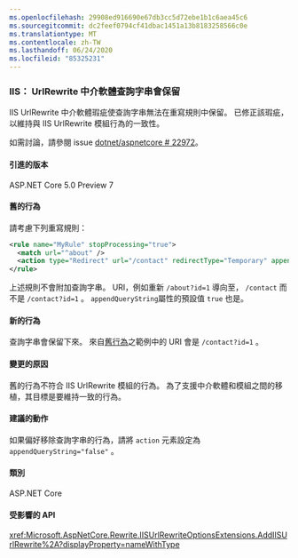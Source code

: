 ```yaml
---
ms.openlocfilehash: 29908ed916690e67db3cc5d72ebe1b1c6aea45c6
ms.sourcegitcommit: dc2feef0794cf41dbac1451a13b8183258566c0e
ms.translationtype: MT
ms.contentlocale: zh-TW
ms.lasthandoff: 06/24/2020
ms.locfileid: "85325231"
---
```

### <a name="iis-urlrewrite-middleware-query-strings-are-preserved"></a>IIS： UrlRewrite 中介軟體查詢字串會保留

IIS UrlRewrite 中介軟體瑕疵使查詢字串無法在重寫規則中保留。 已修正該瑕疵，以維持與 IIS UrlRewrite 模組行為的一致性。

如需討論，請參閱 issue [dotnet/aspnetcore # 22972](https://github.com/dotnet/aspnetcore/issues/22972)。

#### <a name="version-introduced"></a>引進的版本

ASP.NET Core 5.0 Preview 7

#### <a name="old-behavior"></a>舊的行為

請考慮下列重寫規則：

```xml
<rule name="MyRule" stopProcessing="true">
  <match url="^about" />
  <action type="Redirect" url="/contact" redirectType="Temporary" appendQueryString="true" />
</rule>
```

上述規則不會附加查詢字串。 URI，例如重新 `/about?id=1` 導向至， `/contact` 而不是 `/contact?id=1` 。 `appendQueryString`屬性的預設值 `true` 也是。

#### <a name="new-behavior"></a>新的行為

查詢字串會保留下來。 來自[舊行為](#old-behavior)之範例中的 URI 會是 `/contact?id=1` 。

#### <a name="reason-for-change"></a>變更的原因

舊的行為不符合 IIS UrlRewrite 模組的行為。 為了支援中介軟體和模組之間的移植，其目標是要維持一致的行為。

#### <a name="recommended-action"></a>建議的動作

如果偏好移除查詢字串的行為，請將 `action` 元素設定為 `appendQueryString="false"` 。

#### <a name="category"></a>類別

ASP.NET Core

#### <a name="affected-apis"></a>受影響的 API

<xref:Microsoft.AspNetCore.Rewrite.IISUrlRewriteOptionsExtensions.AddIISUrlRewrite%2A?displayProperty=nameWithType>

<!--

#### Affected APIs

`Overload:Microsoft.AspNetCore.Rewrite.IISUrlRewriteOptionsExtensions.AddIISUrlRewrite`

-->
